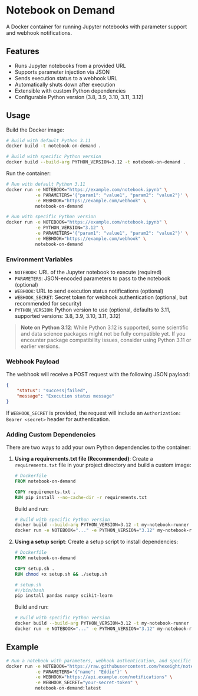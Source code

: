# Notebook on Demand

A Docker container for running Jupyter notebooks with parameter support and webhook notifications.

## Features

- Runs Jupyter notebooks from a provided URL
- Supports parameter injection via JSON
- Sends execution status to a webhook URL
- Automatically shuts down after execution
- Extensible with custom Python dependencies
- Configurable Python version (3.8, 3.9, 3.10, 3.11, 3.12)

## Usage

Build the Docker image:

```bash
# Build with default Python 3.11
docker build -t notebook-on-demand .

# Build with specific Python version
docker build --build-arg PYTHON_VERSION=3.12 -t notebook-on-demand .
```

Run the container:

```bash
# Run with default Python 3.11
docker run -e NOTEBOOK="https://example.com/notebook.ipynb" \
           -e PARAMETERS='{"param1": "value1", "param2": "value2"}' \
           -e WEBHOOK="https://example.com/webhook" \
           notebook-on-demand

# Run with specific Python version
docker run -e NOTEBOOK="https://example.com/notebook.ipynb" \
           -e PYTHON_VERSION="3.12" \
           -e PARAMETERS='{"param1": "value1", "param2": "value2"}' \
           -e WEBHOOK="https://example.com/webhook" \
           notebook-on-demand
```

### Environment Variables

- `NOTEBOOK`: URL of the Jupyter notebook to execute (required)
- `PARAMETERS`: JSON-encoded parameters to pass to the notebook (optional)
- `WEBHOOK`: URL to send execution status notifications (optional)
- `WEBHOOK_SECRET`: Secret token for webhook authentication (optional, but recommended for security)
- `PYTHON_VERSION`: Python version to use (optional, defaults to 3.11, supported versions: 3.8, 3.9, 3.10, 3.11, 3.12)

> **Note on Python 3.12**: While Python 3.12 is supported, some scientific and data science packages might not be fully compatible yet. If you encounter package compatibility issues, consider using Python 3.11 or earlier versions.

### Webhook Payload

The webhook will receive a POST request with the following JSON payload:

```json
{
    "status": "success|failed",
    "message": "Execution status message"
}
```

If `WEBHOOK_SECRET` is provided, the request will include an `Authorization: Bearer <secret>` header for authentication.

### Adding Custom Dependencies

There are two ways to add your own Python dependencies to the container:

1. **Using a requirements.txt file (Recommended)**:
   Create a `requirements.txt` file in your project directory and build a custom image:

   ```dockerfile
   # Dockerfile
   FROM notebook-on-demand
   
   COPY requirements.txt .
   RUN pip install --no-cache-dir -r requirements.txt
   ```

   Build and run:
   ```bash
   # Build with specific Python version
   docker build --build-arg PYTHON_VERSION=3.12 -t my-notebook-runner .
   docker run -e NOTEBOOK="..." -e PYTHON_VERSION="3.12" my-notebook-runner
   ```

2. **Using a setup script**:
   Create a setup script to install dependencies:

   ```dockerfile
   # Dockerfile
   FROM notebook-on-demand
   
   COPY setup.sh .
   RUN chmod +x setup.sh && ./setup.sh
   ```

   ```bash
   # setup.sh
   #!/bin/bash
   pip install pandas numpy scikit-learn
   ```

   Build and run:
   ```bash
   # Build with specific Python version
   docker build --build-arg PYTHON_VERSION=3.12 -t my-notebook-runner .
   docker run -e NOTEBOOK="..." -e PYTHON_VERSION="3.12" my-notebook-runner
   ```

## Example

```bash
# Run a notebook with parameters, webhook authentication, and specific Python version
docker run -e NOTEBOOK="https://raw.githubusercontent.com/hexeight/notebook-on-demand/refs/heads/main/test/hello.ipynb" \
           -e PARAMETERS='{"name": "Eddie"}' \
           -e WEBHOOK="https://api.example.com/notifications" \
           -e WEBHOOK_SECRET="your-secret-token" \
           notebook-on-demand:latest
```

